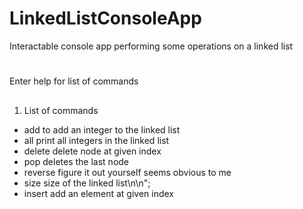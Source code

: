 # LinkedListConsoleApp
Interactable console app performing some operations on a linked list

#
Enter help for list of commands

##
1. List of commands
* add  to add an integer to the linked list
* all  print all integers in the linked list
* delete  delete node at given index
* pop  deletes the last node
* reverse  figure it out yourself seems obvious to me
* size size of the linked list\n\n";
* insert  add an element at given index
